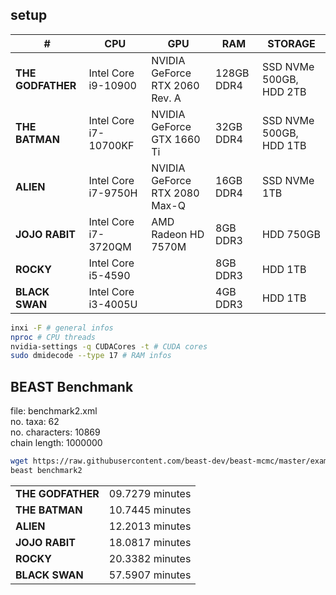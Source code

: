 ## setup

| #                 | CPU                   | GPU                            | RAM        | STORAGE                 |
| ----------------- | --------------------- | ------------------------------ | ---------- | ----------------------- |
| **THE GODFATHER** | Intel Core i9-10900   | NVIDIA GeForce RTX 2060 Rev. A | 128GB DDR4 | SSD NVMe 500GB, HDD 2TB |
| **THE BATMAN**    | Intel Core i7-10700KF | NVIDIA GeForce GTX 1660 Ti     | 32GB DDR4  | SSD NVMe 500GB, HDD 1TB |
| **ALIEN**         | Intel Core i7-9750H   | NVIDIA GeForce RTX 2080 Max-Q  | 16GB DDR4  | SSD NVMe 1TB            |
| **JOJO RABIT**    | Intel Core i7-3720QM  | AMD Radeon HD 7570M            | 8GB DDR3   | HDD 750GB               |
| **ROCKY**         | Intel Core i5-4590    |                                | 8GB DDR3   | HDD 1TB                 |
| **BLACK SWAN**    | Intel Core i3-4005U   |                                | 4GB DDR3   | HDD 1TB                 |

```sh
inxi -F # general infos
nproc # CPU threads
nvidia-settings -q CUDACores -t # CUDA cores
sudo dmidecode --type 17 # RAM infos
```

## BEAST Benchmank

file: benchmark2.xml <br>
no. taxa: 62 <br>
no. characters: 10869 <br>
chain length: 1000000

```sh
wget https://raw.githubusercontent.com/beast-dev/beast-mcmc/master/examples/Benchmarks/benchmark2.xml
beast benchmark2
```

|                   |                      |
| ----------------- | -------------------- |
| **THE GODFATHER** | 09.7279 minutes      |
| **THE BATMAN**    | 10.7445 minutes      |
| **ALIEN**         | 12.2013 minutes      |
| **JOJO RABIT**    | 18.0817 minutes      |
| **ROCKY**         | 20.3382 minutes      |
| **BLACK SWAN**    | 57.5907 minutes      |
